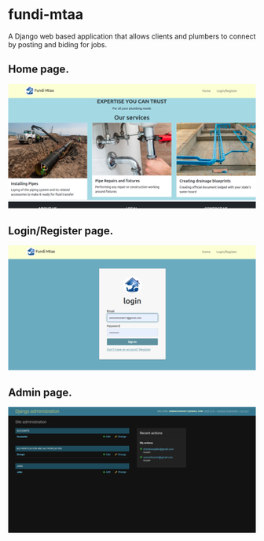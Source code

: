 # fundi-mtaa

A Django web based application that allows clients and plumbers to connect by posting and biding for jobs.

## Home page.

![Screenshot](static/img/home.png)

## Login/Register page.

![Screenshot](static/img/login.png)

## Admin page.

![Screenshot](static/img/admin.png)
